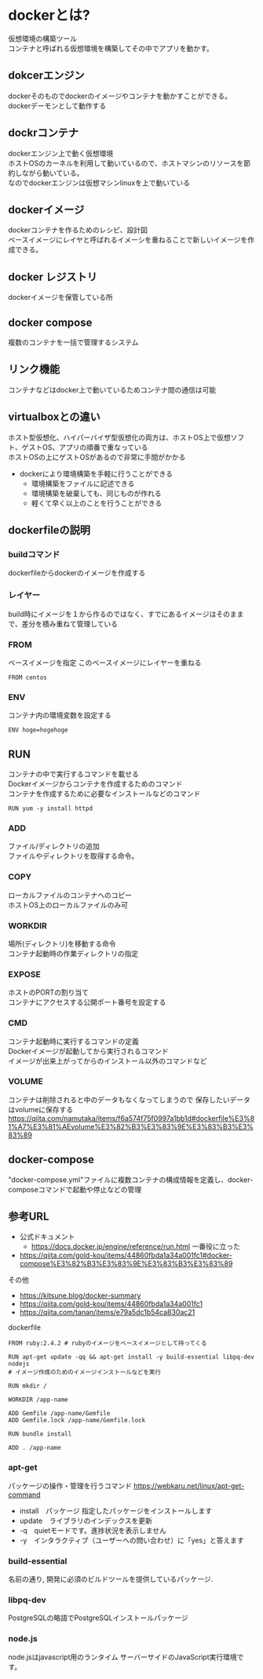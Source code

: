 
# dockerとは?
仮想環境の構築ツール  
コンテナと呼ばれる仮想環境を構築してその中でアプリを動かす。  
## dokcerエンジン
dockerそのものでdockerのイメージやコンテナを動かすことができる。  
dockerデーモンとして動作する
## dockrコンテナ
dockerエンジン上で動く仮想環境  
ホストOSのカーネルを利用して動いているので、ホストマシンのリソースを節約しながら動いている。  
なのでdockerエンジンは仮想マシンlinuxを上で動いている

## dockerイメージ
dockerコンテナを作るためのレシピ、設計図  
ベースイメージにレイヤと呼ばれるイメーシを重ねることで新しいイメージを作成できる。  

## docker レジストリ
dockerイメージを保管している所

## docker compose 
複数のコンテナを一括で管理するシステム

## リンク機能
コンテナなどはdocker上で動いているためコンテナ間の通信は可能
## virtualboxとの違い
ホスト型仮想化、ハイパーバイザ型仮想化の両方は、ホストOS上で仮想ソフト、ゲストOS、アプリの順番で重なっている  
ホストOSの上にゲストOSがあるので非常に手間がかかる  

* dockerにより環境構築を手軽に行うことができる
    * 環境構築をファイルに記述できる
    * 環境構築を破棄しても、同じものが作れる
    * 軽くて早く以上のことを行うことができる

## dockerfileの説明

### buildコマンド
dockerfileからdockerのイメージを作成する

### レイヤー 
build時にイメージを１から作るのではなく、すでにあるイメージはそのままで、差分を積み重ねて管理している  

### FROM
ベースイメージを指定 このベースイメージにレイヤーを重ねる

```
FROM centos
```

### ENV
コンテナ内の環境変数を設定する

```
ENV hoge=hogehoge
```

## RUN
コンテナの中で実行するコマンドを載せる  
Dockerイメージからコンテナを作成するためのコマンド  
コンテナを作成するために必要なインストールなどのコマンド

```
RUN yum -y install httpd
```

### ADD
ファイル/ディレクトリの追加  
ファイルやディレクトリを取得する命令。

### COPY
ローカルファイルのコンテナへのコピー  
ホストOS上のローカルファイルのみ可

### WORKDIR	
場所(ディレクトリ)を移動する命令  
コンテナ起動時の作業ディレクトリの指定


### EXPOSE	
ホストのPORTの割り当て  
コンテナにアクセスする公開ポート番号を設定する


### CMD
コンテナ起動時に実行するコマンドの定義  
Dockerイメージが起動してから実行されるコマンド  
イメージが出来上がってからのインストール以外のコマンドなど

### VOLUME
コンテナは削除されると中のデータもなくなってしまうので
保存したいデータはvolumeに保存する
https://qiita.com/namutaka/items/f6a574f75f0997a1bb1d#dockerfile%E3%81%A7%E3%81%AEvolume%E3%82%B3%E3%83%9E%E3%83%B3%E3%83%89

## docker-compose
"docker-compose.yml"ファイルに複数コンテナの構成情報を定義し、docker-composeコマンドで起動や停止などの管理
## 参考URL
* 公式ドキュメント
    * https://docs.docker.jp/engine/reference/run.html
一番役に立った
* https://qiita.com/gold-kou/items/44860fbda1a34a001fc1#docker-compose%E3%82%B3%E3%83%9E%E3%83%B3%E3%83%89

その他
* https://kitsune.blog/docker-summary
* https://qiita.com/gold-kou/items/44860fbda1a34a001fc1
* https://qiita.com/tanan/items/e79a5dc1b54ca830ac21

dockerfile

```
FROM ruby:2.4.2 # rubyのイメージをベースイメージとして持ってくる

RUN apt-get update -qq && apt-get install -y build-essential libpq-dev nodejs
# イメージ作成のためのイメージインストールなどを実行

RUN mkdir /

WORKDIR /app-name

ADD Gemfile /app-name/Gemfile
ADD Gemfile.lock /app-name/Gemfile.lock

RUN bundle install

ADD . /app-name
```

### apt-get
パッケージの操作・管理を行うコマンド https://webkaru.net/linux/apt-get-command

* install　パッケージ 指定したパッケージをインストールします
* update　ライブラリのインデックスを更新
* -q　quietモードです。進捗状況を表示しません
* -y　インタラクティブ（ユーザーへの問い合わせ）に「yes」と答えます

### build-essential
名前の通り, 開発に必須のビルドツールを提供しているパッケージ.

### libpq-dev 
PostgreSQLの略語でPostgreSQLインストールパッケージ

### node.js
node.jsはjavascript用のランタイム サーバーサイドのJavaScript実行環境です。
